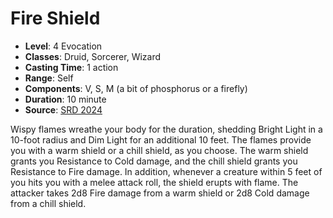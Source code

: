 # Fire Shield

- **Level**: 4 Evocation
- **Classes**: Druid, Sorcerer, Wizard
- **Casting Time**: 1 action
- **Range**: Self
- **Components**: V, S, M (a bit of phosphorus or a firefly)
- **Duration**: 10 minute
- **Source**: [SRD 2024](../../../srds/SRD_2024.pdf)

Wispy flames wreathe your body for the duration, shedding Bright Light in a 10-foot radius and Dim Light for an additional 10 feet. The flames provide you with a warm shield or a chill shield, as you choose. The warm shield grants you Resistance to Cold damage, and the chill shield grants you Resistance to Fire damage. In addition, whenever a creature within 5 feet of you hits you with a melee attack roll, the shield erupts with flame. The attacker takes 2d8 Fire damage from a warm shield or 2d8 Cold damage from a chill shield.

